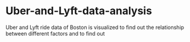 # Uber-and-Lyft-data-analysis
Uber and Lyft ride data of Boston is visualized to find out the relationship between different factors and to find out 
